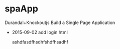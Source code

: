 # spaApp
Durandal+Knockoutjs Build a Single Page Application

* 2015-09-02 add login html

    ashdfasdfhsdhfshdfhsadhf
